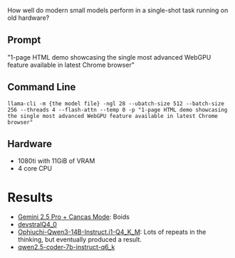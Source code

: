 How well do modern small models perform in a single-shot task running on old hardware?

## Prompt

"1-page HTML demo showcasing the single most advanced WebGPU feature available in latest Chrome browser"

## Command Line

`llama-cli -m {the model file} -ngl 28 --ubatch-size 512 --batch-size 256 --threads 4 --flash-attn --temp 0 -p "1-page HTML demo showcasing the single most advanced WebGPU feature available in latest Chrome browser"`

## Hardware

* 1080ti with 11GiB of VRAM
* 4 core CPU

# Results

* [Gemini 2.5 Pro + Cancas Mode](gemini_2.5_pro.html): Boids
* [devstralQ4_0](devstralQ4_0.html)
* [Ophiuchi-Qwen3-14B-Instruct.i1-Q4_K_M](Ophiuchi-Qwen3-14B-Instruct.i1-Q4_K_M.html): Lots of repeats in the thinking, but eventually produced a result.
* [qwen2.5-coder-7b-instruct-q6_k](qwen2.5-coder-7b-instruct-q6_k.html)